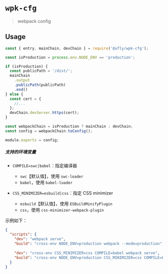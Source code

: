 # `wpk-cfg`

> webpack config

## Usage

```js
const { entry, mainChain, devChain } = require('@ufly/wpk-cfg');

const isProduction = process.env.NODE_ENV == 'production';

if (isProduction) {
  const publicPath = '/dist/';
  mainChain
    .output
    .publicPath(publicPath)
    .end()
} else {
  const cert = {
    //...
  };
  devChain.devServer.https(cert);
}

const webpackChain = isProduction ? mainChain : devChain;
const config = webpackChain.toConfig();

module.exports = config;
```

##### 支持的环境变量

- `COMPILE=swc|babel`：指定编译器
  - `swc`【默认值】，使用 `swc-loader`
  - `babel`，使用 `babel-loader`

- `CSS_MINIMIZER=esbuild|css`：指定 CSS minimizer
  - `esbuild`【默认值】，使用 `ESBuildMinifyPlugin`
  - `css`，使用 `css-minimizer-webpack-plugin`

示例如下：

```json
{
  "scripts": {
    "dev": "webpack serve",
    "build": "cross-env NODE_ENV=production webpack --mode=production",
    
    "dev": "cross-env CSS_MINIMIZER=css COMPILE=babel webpack serve",
    "build": "cross-env NODE_ENV=production CSS_MINIMIZER=css COMPILE=babel webpack --mode=production",
  }
}
```
